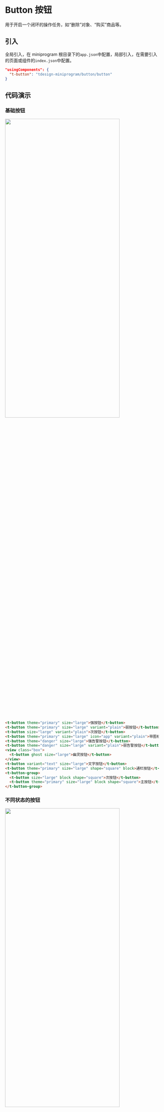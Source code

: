 # Button 按钮

用于开启一个闭环的操作任务，如“删除”对象、“购买”商品等。

## 引入

全局引入，在 miniprogram 根目录下的`app.json`中配置，局部引入，在需要引入的页面或组件的`index.json`中配置。

```json
"usingComponents": {
  "t-button": "tdesign-miniprogram/button/button"
}
```

## 代码演示

### 基础按钮

<img src="https://tdesign.gtimg.com/miniprogram/readme/button-1.png" width="375px" height="50%">

```html
<t-button theme="primary" size="large">强按钮</t-button>
<t-button theme="primary" size="large" variant="plain">弱按钮</t-button>
<t-button size="large" variant="plain">次按钮</t-button>
<t-button theme="primary" size="large" icon="app" variant="plain">带图标按钮</t-button>
<t-button theme="danger" size="large">强告警按钮</t-button>
<t-button theme="danger" size="large" variant="plain">弱告警按钮</t-button>
<view class="box">
  <t-button ghost size="large">幽灵按钮</t-button>
</view>
<t-button variant="text" size="large">文字按钮</t-button>
<t-button theme="primary" size="large" shape="square" block>通栏按钮</t-button>
<t-button-group>
  <t-button size="large" block shape="square">次按钮</t-button>
  <t-button theme="primary" size="large" block shape="square">主按钮</t-button>
</t-button-group>
```

### 不同状态的按钮

<img src="https://tdesign.gtimg.com/miniprogram/readme/button-2.png" width="375px" height="50%">

```html
<t-button theme="primary" size="large" disabled>强按钮</t-button>
<t-button theme="primary" size="large" variant="plain" disabled>弱按钮</t-button>
<t-button size="large" variant="plain" disabled>次按钮</t-button>
<t-button theme="primary" size="large" icon="app" disabled>带图标按钮</t-button>
<t-button theme="danger" size="large" disabled>强告警按钮</t-button>
<t-button theme="danger" size="large" variant="plain" disabled>弱告警按钮</t-button>
<view class="box">
  <t-button ghost size="large" disabled>幽灵按钮</t-button>
</view>
<t-button variant="text" size="large" disabled>文字按钮</t-button>
<t-button theme="primary" size="large" shape="square" block disabled>通栏按钮</t-button>
<t-button-group>
  <t-button size="large" shape="square" block disabled>次按钮</t-button>
  <t-button theme="primary" size="large" block shape="square" disabled>主按钮</t-button>
</t-button-group>
```

### 不同尺寸的按钮

<img src="https://tdesign.gtimg.com/miniprogram/readme/button-3.png" width="375px" height="50%">

```html
<t-button theme="primary" size="large">按钮 44</t-button>
<t-button theme="primary" style="margin-left: 16px">按钮 40</t-button>
<t-button theme="primary" size="small" style="margin-left: 16px">按钮 36</t-button>
```

## API

### Button Props

| 名称                   | 类型        | 默认值       | 说明                                                                                                                                                                                   | 必传 |
| ---------------------- | ----------- | ------------ | -------------------------------------------------------------------------------------------------------------------------------------------------------------------------------------- | ---- |
| block                  | Boolean     | false        | 是否为块级元素                                                                                                                                                                         | N    |
| disabled               | Boolean     | false        | 是否禁用按钮                                                                                                                                                                           | N    |
| external-classes       | Array       | -            | 组件类名。`['t-class']`                                                                                                                                                                | N    |
| ghost                  | Boolean     | false        | 是否为幽灵按钮（镂空按钮）                                                                                                                                                             | N    |
| icon                   | String      | -            | 图标名称                                                                                                                                                                               | N    |
| loading                | Boolean     | false        | 是否显示为加载状态                                                                                                                                                                     | N    |
| shape                  | String      | square       | 按钮形状，有二种：方形、圆角方形。可选项：square/round                                                                                                                                 | N    |
| size                   | String      | medium       | 组件尺寸。可选项：small/medium/large。TS 类型：`SizeEnum`                                                                                                                              | N    |
| theme                  | String      | undefined    | 组件风格，依次为品牌色、危险色。可选项：default/primary/danger                                                                                                                         | N    |
| type                   | String      | -            | 同小程序的 formType。可选项：submit/reset                                                                                                                                              | N    |
| variant                | String      | base         | 按钮形式，基础、线框、文字。可选项：base/outline/text                                                                                                                                  | N    |
| open-type              | String      | -            | 微信开放能力 [查看小程序文档](https://developers.weixin.qq.com/miniprogram/dev/component/button.html)。可选项：contact/share/getPhoneNumber/getUserInfo/launchApp/openSetting/feedback | N    |
| hover-stop-propagation | Boolean     | false        | 指定是否阻止本节点的祖先节点出现点击态                                                                                                                                                 | N    |
| hover-start-time       | Number      | 20           | 按住后多久出现点击态，单位毫秒                                                                                                                                                         | N    |
| hover-stay-time        | Number      | 70           | 手指松开后点击态保留时间，单位毫秒                                                                                                                                                     | N    |
| lang                   | String      | en           | 指定返回用户信息的语言，zh_CN 简体中文，zh_TW 繁体中文，en 英文。 [查看小程序文档](https://developers.weixin.qq.com/miniprogram/dev/component/button.html)。可选项：en/zh_CN/zh_TW     | N    |
| session-from           | String      | -            | 会话来源，open-type=contact 时有效                                                                                                                                                     | N    |
| send-message-title     | String      | 当前标题     | 会话内消息卡片标题，open-type=contact 时有效                                                                                                                                           | N    |
| send-message-path      | String      | 当前分享路径 | 会话内消息卡片点击跳转小程序路径，open-type=contact 时有效                                                                                                                             | N    |
| send-message-img       | String      | 截图         | 会话内消息卡片图片，open-type=contact 时有效                                                                                                                                           | N    |
| app-parameter          | String      | -            | 打开 APP 时，向 APP 传递的参数，open-type=launchApp 时有效                                                                                                                             | N    |
| show-message-card      | Boolean     | false        | 是否显示会话内消息卡片，设置此参数为 true，用户进入客服会话会在右下角显示可能要发送的小程序提示，用户点击后可以快速发送小程序消息，open-type=contact 时有效                            | N    |
| bindgetuserinfo        | Eventhandle | -            | 用户点击该按钮时，会返回获取到的用户信息，回调的 detail 数据与<a href="../api/open-api/user-info/wx.getUserInfo.html">wx.getUserInfo</a>返回的一致，open-type=getUserInfo 时有效       | N    |
| bindcontact            | Eventhandle | -            | 客服消息回调，open-type=contact 时有效                                                                                                                                                 | N    |
| bindgetphonenumber     | Eventhandle | -            | 获取用户手机号回调，open-type=getPhoneNumber 时有效                                                                                                                                    | N    |
| binderror              | Eventhandle | -            | 当使用开放能力时，发生错误的回调，open-type=launchApp 时有效                                                                                                                           | N    |
| bindopensetting        | Eventhandle | -            | 在打开授权设置页后回调，open-type=openSetting 时有效                                                                                                                                   | N    |
| bindlaunchapp          | Eventhandle | -            | 打开 APP 成功的回调，open-type=launchApp 时有效                                                                                                                                        | N    |

